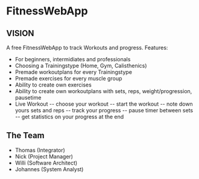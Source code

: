 # FitnessWebApp

## VISION

A free FitnessWebApp to track Workouts and progress.
Features:

- For beginners, intermidiates and professionals
- Choosing a Trainingstype (Home, Gym, Calisthenics)
- Premade workoutplans for every Trainingstype
- Premade exercises for every muscle group
- Ability to create own exercises
- Ability to create own workoutplans with sets, reps, weight/progression, pausetime
- Live Workout
 -- choose your workout
 -- start the workout
 -- note down yours sets and reps
 -- track your progress
 -- pause timer between sets
 -- get statistics on your progress at the end

## The Team

- Thomas (Integrator)
- Nick (Project Manager)
- Willi (Software Architect)
- Johannes (System Analyst)
